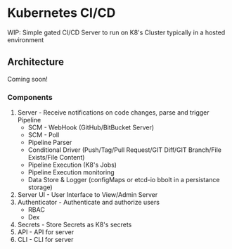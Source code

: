 # Kubernetes CI/CD

WIP: Simple gated CI/CD Server to run on K8's Cluster typically in a hosted environment

## Architecture

Coming soon!

### Components

1. Server - Receive notifications on code changes, parse and trigger Pipeline
    * SCM - WebHook (GitHub/BitBucket Server)
    * SCM - Poll
    * Pipeline Parser
    * Conditional Driver (Push/Tag/Pull Request/GIT Diff/GIT Branch/File Exists/File Content)
    * Pipeline Execution (K8's Jobs)
    * Pipeline Execution monitoring
    * Data Store & Logger (configMaps or etcd-io bbolt in a persistance storage)
2. Server UI - User Interface to View/Admin Server
3. Authenticator - Authenticate and authorize users
    * RBAC
    * Dex
4. Secrets - Store Secrets as K8's secrets
5. API - API for server
6. CLI - CLI for server
